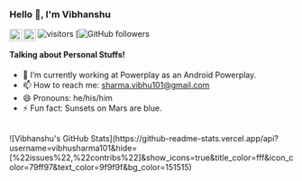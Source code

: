 ###  Hello 👋, I'm Vibhanshu

<a href="https://twitter.com/vibhanshu101">
  <img align="left" alt="Vibhanshu's Twitter" width="22px" src="https://cdn.jsdelivr.net/npm/simple-icons@v3/icons/twitter.svg" />
</a>
<a href="https://www.linkedin.com/in/vibhanshu-sharma-b089b2164/">
  <img align="left" alt="Ayush's Linkdein" width="22px" src="https://cdn.jsdelivr.net/npm/simple-icons@v3/icons/linkedin.svg" />
</a>

![visitors](https://visitor-badge.laobi.icu/badge?page_id=vibhusharma101.vibhusharma101)
[![GitHub followers](https://github.com/vibhusharma101?tab=followers)

#### Talking about Personal Stuffs!


- 🔭 I’m currently working at Powerplay as an Android Powerplay.
- 📫 How to reach me: sharma.vibhu101@gmail.com
- 😄 Pronouns: he/his/him
- ⚡ Fun fact: Sunsets on Mars are blue.

</br>
![Vibhanshu's GitHub Stats](https://github-readme-stats.vercel.app/api?username=vibhusharma101&hide=[%22issues%22,%22contribs%22]&show_icons=true&title_color=fff&icon_color=79ff97&text_color=9f9f9f&bg_color=151515)
